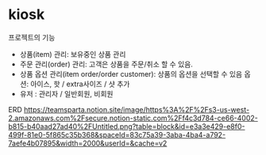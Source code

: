 # kiosk

프로젝트의 기능

- 상품(item) 관리: 보유중인 상품 관리
- 주문 관리(order) 관리: 고객은 상품을 주문/취소 할 수 있음.
- 상품 옵션 관리(item order/order customer): 상품의 옵션을 선택할 수 있음
  옵션: 아이스, 핫 / extra사이즈 / 샷 추가
- 유저 : 관리자 / 일반회원, 비회원

ERD
https://teamsparta.notion.site/image/https%3A%2F%2Fs3-us-west-2.amazonaws.com%2Fsecure.notion-static.com%2Ff4c3d784-ce66-4002-b815-b40aad27ad40%2FUntitled.png?table=block&id=e3a3e429-e8f0-499f-81e0-5f865c35b368&spaceId=83c75a39-3aba-4ba4-a792-7aefe4b07895&width=2000&userId=&cache=v2
